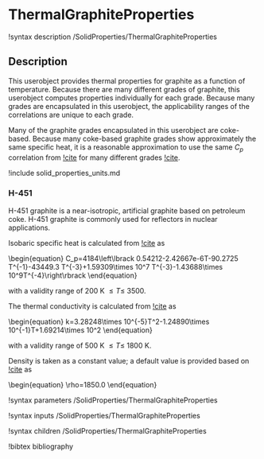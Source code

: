 # ThermalGraphiteProperties

!syntax description /SolidProperties/ThermalGraphiteProperties

## Description

This userobject provides thermal properties for graphite
as a function of temperature. Because there are many different
grades of graphite, this userobject computes properties individually
for each grade. Because many grades are encapsulated in this
userobject, the applicability ranges of the correlations are unique to
each grade.

Many of the graphite grades encapsulated in this userobject are coke-based.
Because many coke-based graphite grades show approximately the same specific heat,
it is a reasonable approximation to use the same $C_p$ correlation from
[!cite](butland) for many different grades [!cite](baker).

!include solid_properties_units.md

### H-451

H-451 graphite is a near-isotropic, artificial graphite based on
petroleum coke. H-451 graphite is commonly used for reflectors in nuclear
applications.

Isobaric specific heat is calculated from [!cite](butland) as

\begin{equation}
C_p=4184\left\lbrack 0.54212-2.42667e-6T-90.2725 T^{-1}-43449.3 T^{-3}+1.59309\times 10^7 T^{-3}-1.43688\times 10^9T^{-4}\right\rbrack
\end{equation}

with a validity range of 200 K $\le T \le$ 3500.

The thermal conductivity is calculated from [!cite](nea2018) as

\begin{equation}
k=3.28248\times 10^{-5}T^2-1.24890\times 10^{-1}T+1.69214\times 10^2
\end{equation}

with a validity range of 500 K $\le T \le$ 1800 K.

Density is taken as a constant value; a default value is provided based on
[!cite](nea2018) as

\begin{equation}
\rho=1850.0
\end{equation}

!syntax parameters /SolidProperties/ThermalGraphiteProperties

!syntax inputs /SolidProperties/ThermalGraphiteProperties

!syntax children /SolidProperties/ThermalGraphiteProperties

!bibtex bibliography
